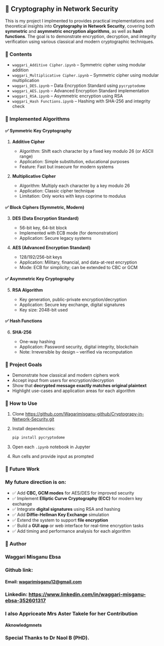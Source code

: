 ## 🔐 Cryptography in Network Security

This is my project I implmented to provides practical implementations and theoretical insights into **Cryptography in Network Security**, covering both **symmetric** and **asymmetric encryption algorithms**, as well as **hash functions**. The goal is to demonstrate encryption, decryption, and integrity verification using various classical and modern cryptographic techniques.

### 📁 Contents

* `waggari_Additive Cipher.ipynb` – Symmetric cipher using modular addition
* `waggari_Multiplicative Cipher.ipynb` – Symmetric cipher using modular multiplication
* `waggari_DES.ipynb` – Data Encryption Standard using `pycryptodome`
* `waggari_AES.ipynb` – Advanced Encryption Standard implementation
* `waggari_RSA.ipynb` – Asymmetric encryption using RSA
* `waggari_Hash Functions.ipynb` – Hashing with SHA-256 and integrity check


### 🧪 Implemented Algorithms

#### ✅ Symmetric Key Cryptography

1. **Additive Cipher**

   * Algorithm: Shift each character by a fixed key modulo 26 (or ASCII range)
   * Application: Simple substitution, educational purposes
   * Feature: Fast but insecure for modern systems

2. **Multiplicative Cipher**

   * Algorithm: Multiply each character by a key modulo 26
   * Application: Classic cipher technique
   * Limitation: Only works with keys coprime to modulus

#### ✅ Block Ciphers (Symmetric, Modern)

3. **DES (Data Encryption Standard)**

   * 56-bit key, 64-bit block
   * Implemented with ECB mode (for demonstration)
   * Application: Secure legacy systems

4. **AES (Advanced Encryption Standard)**

   * 128/192/256-bit keys
   * Application: Military, financial, and data-at-rest encryption
   * Mode: ECB for simplicity; can be extended to CBC or GCM

#### ✅ Asymmetric Key Cryptography

5. **RSA Algorithm**

   * Key generation, public-private encryption/decryption
   * Application: Secure key exchange, digital signatures
   * Key size: 2048-bit used

#### ✅ Hash Functions

6. **SHA-256**

   * One-way hashing
   * Application: Password security, digital integrity, blockchain
   * Note: Irreversible by design – verified via recomputation


### 📌 Project Goals

* Demonstrate how classical and modern ciphers work
* Accept input from users for encryption/decryption
* Show that **decrypted message exactly matches original plaintext**
* Highlight use-cases and application areas for each algorithm


### 🧭 How to Use

1. Clone https://github.com/Wagarimisganu-github/Cryptograpy-in-Network-Security.git
2. Install dependencies:

   ```bash
   pip install pycryptodome
   ```
3. Open each `.ipynb` notebook in Jupyter
4. Run cells and provide input as prompted


### 🔭 Future Work
### My future direction is on:
* ✅ Add **CBC, GCM modes** for AES/DES for improved security
* ✅ Implement **Elliptic Curve Cryptography (ECC)** for modern key exchange
* ✅ Integrate **digital signatures** using RSA and hashing
* ✅ Add **Diffie-Hellman Key Exchange** simulation
* ✅ Extend the system to support **file encryption**
* ✅ Build a **GUI app** or web interface for real-time encryption tasks
* ✅ Add timing and performance analysis for each algorithm


### 🙌 Author

### Waggari Misganu Ebsa
### Github link:
#### Email: wagarimisganu12@gmail.com
### Linkedin: https://www.linkedin.com/in/waggari-misganu-ebsa-352601317
### I also Appriceate Mrs Aster Takele for her Contribution
#### Aknowledgmnets
 ### Special Thanks to Dr Naol B (PHD).
